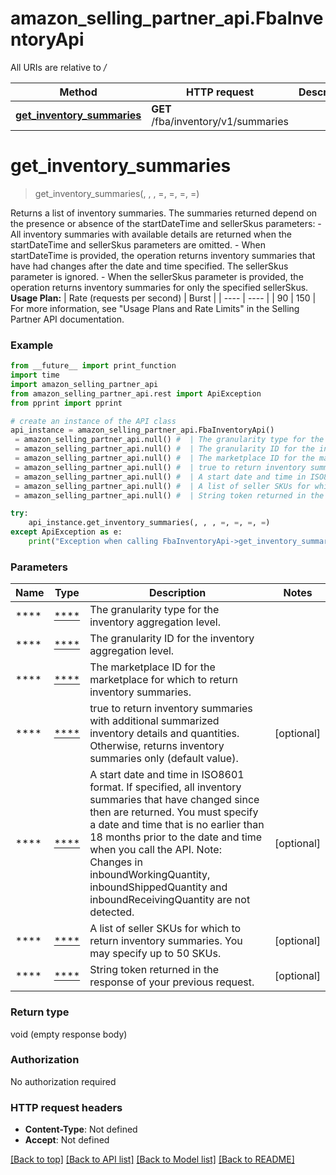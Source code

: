# amazon_selling_partner_api.FbaInventoryApi

All URIs are relative to */*

Method | HTTP request | Description
------------- | ------------- | -------------
[**get_inventory_summaries**](FbaInventoryApi.md#get_inventory_summaries) | **GET** /fba/inventory/v1/summaries | 

# **get_inventory_summaries**
> get_inventory_summaries(, , , =, =, =, =)



Returns a list of inventory summaries. The summaries returned depend on the presence or absence of the startDateTime and sellerSkus parameters:  - All inventory summaries with available details are returned when the startDateTime and sellerSkus parameters are omitted. - When startDateTime is provided, the operation returns inventory summaries that have had changes after the date and time specified. The sellerSkus parameter is ignored. - When the sellerSkus parameter is provided, the operation returns inventory summaries for only the specified sellerSkus.  **Usage Plan:**  | Rate (requests per second) | Burst | | ---- | ---- | | 90 | 150 |  For more information, see \"Usage Plans and Rate Limits\" in the Selling Partner API documentation.

### Example
```python
from __future__ import print_function
import time
import amazon_selling_partner_api
from amazon_selling_partner_api.rest import ApiException
from pprint import pprint

# create an instance of the API class
api_instance = amazon_selling_partner_api.FbaInventoryApi()
 = amazon_selling_partner_api.null() #  | The granularity type for the inventory aggregation level.
 = amazon_selling_partner_api.null() #  | The granularity ID for the inventory aggregation level.
 = amazon_selling_partner_api.null() #  | The marketplace ID for the marketplace for which to return inventory summaries.
 = amazon_selling_partner_api.null() #  | true to return inventory summaries with additional summarized inventory details and quantities. Otherwise, returns inventory summaries only (default value). (optional)
 = amazon_selling_partner_api.null() #  | A start date and time in ISO8601 format. If specified, all inventory summaries that have changed since then are returned. You must specify a date and time that is no earlier than 18 months prior to the date and time when you call the API. Note: Changes in inboundWorkingQuantity, inboundShippedQuantity and inboundReceivingQuantity are not detected. (optional)
 = amazon_selling_partner_api.null() #  | A list of seller SKUs for which to return inventory summaries. You may specify up to 50 SKUs. (optional)
 = amazon_selling_partner_api.null() #  | String token returned in the response of your previous request. (optional)

try:
    api_instance.get_inventory_summaries(, , , =, =, =, =)
except ApiException as e:
    print("Exception when calling FbaInventoryApi->get_inventory_summaries: %s\n" % e)
```

### Parameters

Name | Type | Description  | Notes
------------- | ------------- | ------------- | -------------
 **** | [****](.md)| The granularity type for the inventory aggregation level. | 
 **** | [****](.md)| The granularity ID for the inventory aggregation level. | 
 **** | [****](.md)| The marketplace ID for the marketplace for which to return inventory summaries. | 
 **** | [****](.md)| true to return inventory summaries with additional summarized inventory details and quantities. Otherwise, returns inventory summaries only (default value). | [optional] 
 **** | [****](.md)| A start date and time in ISO8601 format. If specified, all inventory summaries that have changed since then are returned. You must specify a date and time that is no earlier than 18 months prior to the date and time when you call the API. Note: Changes in inboundWorkingQuantity, inboundShippedQuantity and inboundReceivingQuantity are not detected. | [optional] 
 **** | [****](.md)| A list of seller SKUs for which to return inventory summaries. You may specify up to 50 SKUs. | [optional] 
 **** | [****](.md)| String token returned in the response of your previous request. | [optional] 

### Return type

void (empty response body)

### Authorization

No authorization required

### HTTP request headers

 - **Content-Type**: Not defined
 - **Accept**: Not defined

[[Back to top]](#) [[Back to API list]](../README.md#documentation-for-api-endpoints) [[Back to Model list]](../README.md#documentation-for-models) [[Back to README]](../README.md)

